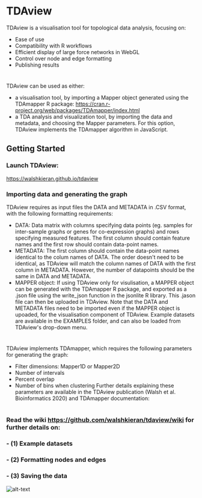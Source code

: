 # TDAview

TDAview is a visualisation tool for topological data analysis, focusing on:
  - Ease of use
  - Compatibility with R workflows
  - Efficient display of large force networks in WebGL
  - Control over node and edge formatting
  - Publishing results
#
TDAview can be used as either:
  - a visualisation tool, by importing a Mapper object generated using the TDAmapper R package: https://cran.r-project.org/web/packages/TDAmapper/index.html
  - a TDA analysis and visualization tool, by importing the data and metadata, and choosing the Mapper parameters. For this option, TDAview implements the TDAmapper algorithm in JavaScript.

## Getting Started
### Launch TDAview:
https://walshkieran.github.io/tdaview

### Importing data and generating the graph

TDAview requires as input files the DATA and METADATA in .CSV format, with the following formatting requirements:
  - DATA: Data matrix with columns specifying data points (eg. samples for inter-sample graphs or genes for co-expression graphs) and rows specifying measured features. The first column should contain feature names and the first row should contain data-point names. 
  - METADATA: The first column should contain the data-point names identical to the colum names of DATA. The order doesn't need to be identical, as TDAview will match the column names of DATA with the first column in METADATA. However, the number of datapoints should be the same in DATA and METADATA. 
  - MAPPER object: If using TDAview only for visulisation, a MAPPER object can be generated with the TDAmapper R package, and exported as a .json file using the write_json function in the jsonlite R library. This .jason file can then be uploaded in TDAview. Note that the DATA and METADATA files need to be imported even if the MAPPER object is upoaded, for the visualisation component of TDAview.
Example datasets are available in the EXAMPLES folder, and can also be loaded from TDAview's drop-down menu.

#
TDAview implements TDAmapper, which requires the following parameters for generating the graph:
- Filter dimensions: Mapper1D or Mapper2D
- Number of intervals
- Percent overlap
- Number of bins when clustering
Further details explaining these parameters are available in the TDAview publication (Walsh et al. Bioinformatics 2020) and TDAmapper documentation:
#

### Read the wiki https://github.com/walshkieran/tdaview/wiki for further details on:
### - (1) Example datasets
### - (2) Formatting nodes and edges 
### - (3) Saving the data

![alt-text](https://raw.githubusercontent.com/WalshKieran/tdaview/master/resources/images/example.png "RNA-Seq Differentiation Example")

